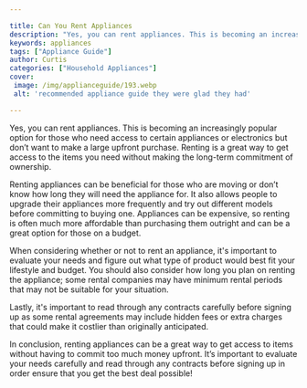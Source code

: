```yaml
---

title: Can You Rent Appliances
description: "Yes, you can rent appliances. This is becoming an increasingly popular option for those who need access to certain appliances or e...get more detail"
keywords: appliances
tags: ["Appliance Guide"]
author: Curtis
categories: ["Household Appliances"]
cover: 
 image: /img/applianceguide/193.webp
 alt: 'recommended appliance guide they were glad they had'

---
```


Yes, you can rent appliances. This is becoming an increasingly popular option for those who need access to certain appliances or electronics but don’t want to make a large upfront purchase. Renting is a great way to get access to the items you need without making the long-term commitment of ownership.

Renting appliances can be beneficial for those who are moving or don’t know how long they will need the appliance for. It also allows people to upgrade their appliances more frequently and try out different models before committing to buying one. Appliances can be expensive, so renting is often much more affordable than purchasing them outright and can be a great option for those on a budget. 

When considering whether or not to rent an appliance, it's important to evaluate your needs and figure out what type of product would best fit your lifestyle and budget. You should also consider how long you plan on renting the appliance; some rental companies may have minimum rental periods that may not be suitable for your situation. 

Lastly, it's important to read through any contracts carefully before signing up as some rental agreements may include hidden fees or extra charges that could make it costlier than originally anticipated. 

In conclusion, renting appliances can be a great way to get access to items without having to commit too much money upfront. It’s important to evaluate your needs carefully and read through any contracts before signing up in order ensure that you get the best deal possible!

